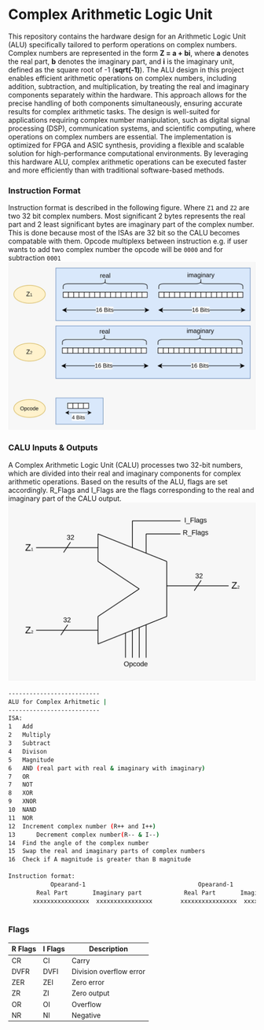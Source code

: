 # Complex Arithmetic Logic Unit
This repository contains the hardware design for an Arithmetic Logic Unit (ALU) specifically tailored to perform operations on complex numbers. Complex numbers are represented in the form **Z = a + bi**, where **a** denotes the real part, **b** denotes the imaginary part, and **i** is the imaginary unit, defined as the square root of -1 (**sqrt(-1)**). The ALU design in this project enables efficient arithmetic operations on complex numbers, including addition, subtraction, and multiplication, by treating the real and imaginary components separately within the hardware. This approach allows for the precise handling of both components simultaneously, ensuring accurate results for complex arithmetic tasks. The design is well-suited for applications requiring complex number manipulation, such as digital signal processing (DSP), communication systems, and scientific computing, where operations on complex numbers are essential. The implementation is optimized for FPGA and ASIC synthesis, providing a flexible and scalable solution for high-performance computational environments. By leveraging this hardware ALU, complex arithmetic operations can be executed faster and more efficiently than with traditional software-based methods.
### Instruction Format
Instruction format is described in the following figure. Where `Z1` and `Z2` are two 32 bit complex numbers. Most significant 2 bytes represents the real part and 2 least significant bytes are imaginary part of the complex number. This is done because most of the ISAs are 32 bit so the CALU becomes compatable with them. Opcode multiplexs between instruction e.g. if user wants to add two complex number the opcode will be `0000` and for subtraction `0001`  
![Alt text](output_files/instruction_format.jpeg)

### CALU Inputs & Outputs
A Complex Arithmetic Logic Unit (CALU) processes two 32-bit numbers, which are divided into their real and imaginary components for complex arithmetic operations. Based on the results of the ALU, flags are set accordingly. R_Flags and I_Flags are the flags corresponding to the real and imaginary part of the CALU output.
![Alt text](output_files/CALU.jpeg)


```bash
--------------------------
ALU for Complex Arhitmetic |
--------------------------
ISA: 
1	Add 
2	Multiply 
3	Subtract 
4	Divison 
5	Magnitude 
6	AND (real part with real & imaginary with imaginary)
7	OR
7	NOT
8	XOR
9	XNOR
10	NAND
11	NOR
12	Increment complex number (R++ and I++)
13      Decrement complex number(R-- & I--)
14	Find the angle of the complex number
15	Swap the real and imaginary parts of complex numbers 
16	Check if A magnitude is greater than B magnitude

Instruction format:
		    Opearand-1                                Opearand-1
	    Real Part       Imaginary part            Real Part       Imaginary part        Opcode
	   xxxxxxxxxxxxxxxx  xxxxxxxxxxxxxxxx        xxxxxxxxxxxxxxxx  xxxxxxxxxxxxxxxx       xxxx
  

```
### Flags

| **R Flags** | **I Flags** | **Description**               |
|-------------|-------------|-------------------------------|
| CR          | CI          | Carry                          |
| DVFR        | DVFI        | Division overflow error        |
| ZER         | ZEI         | Zero error                     |
| ZR          | ZI          | Zero output                    |
| OR          | OI          | Overflow                       |
| NR          | NI          | Negative                       |

